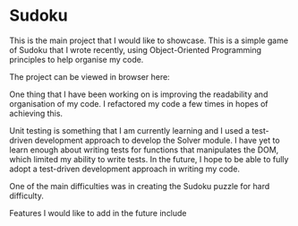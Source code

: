 # Sudoku

This is the main project that I would like to showcase. This is a simple game of Sudoku that I wrote recently, using Object-Oriented Programming principles to help organise my code.

The project can be viewed in browser here:

One thing that I have been working on is improving the readability and organisation of my code. I refactored my code a few times in hopes of achieving this.

Unit testing is something that I am currently learning and I used a test-driven development approach to develop the Solver module. I have yet to learn enough about writing tests for functions that manipulates the DOM, which limited my ability to write tests. In the future, I hope to be able to fully adopt a test-driven development approach in writing my code.

One of the main difficulties was in creating the Sudoku puzzle for hard difficulty.

Features I would like to add in the future include